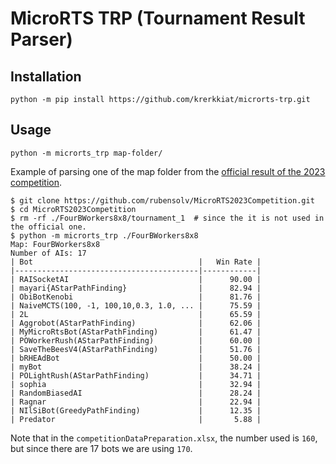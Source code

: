 # MicroRTS TRP (Tournament Result Parser)



## Installation

```console
python -m pip install https://github.com/krerkkiat/microrts-trp.git
```

## Usage

```console
python -m microrts_trp map-folder/
```

Example of parsing one of the map folder from the [official result of the 2023 competition](https://github.com/rubensolv/MicroRTS2023Competition).

```console
$ git clone https://github.com/rubensolv/MicroRTS2023Competition.git
$ cd MicroRTS2023Competition
$ rm -rf ./FourBWorkers8x8/tournament_1  # since the it is not used in the official one.
$ python -m microrts_trp ./FourBWorkers8x8
Map: FourBWorkers8x8
Number of AIs: 17
| Bot                                     |   Win Rate |
|-----------------------------------------|------------|
| RAISocketAI                             |      90.00 |
| mayari{AStarPathFinding}                |      82.94 |
| ObiBotKenobi                            |      81.76 |
| NaiveMCTS(100, -1, 100,10,0.3, 1.0, ... |      75.59 |
| 2L                                      |      65.59 |
| Aggrobot(AStarPathFinding)              |      62.06 |
| MyMicroRtsBot(AStarPathFinding)         |      61.47 |
| POWorkerRush(AStarPathFinding)          |      60.00 |
| SaveTheBeesV4(AStarPathFinding)         |      51.76 |
| bRHEAdBot                               |      50.00 |
| myBot                                   |      38.24 |
| POLightRush(AStarPathFinding)           |      34.71 |
| sophia                                  |      32.94 |
| RandomBiasedAI                          |      28.24 |
| Ragnar                                  |      22.94 |
| NIlSiBot(GreedyPathFinding)             |      12.35 |
| Predator                                |       5.88 |
```

Note that in the `competitionDataPreparation.xlsx`, the number used is `160`, but since there are 17 bots we
are using `170`.
